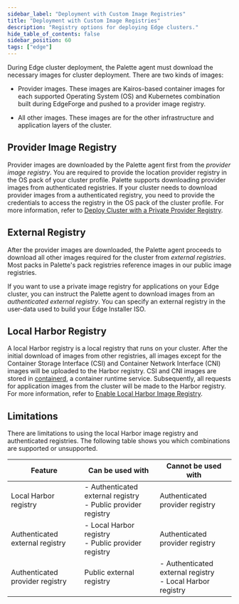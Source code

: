 ```yaml
---
sidebar_label: "Deployment with Custom Image Registries"
title: "Deployment with Custom Image Registries"
description: "Registry options for deploying Edge clusters."
hide_table_of_contents: false
sidebar_position: 60
tags: ["edge"]
---
```


During Edge cluster deployment, the Palette agent must download the necessary images for cluster deployment. There are
two kinds of images:

- Provider images. These images are Kairos-based container images for each supported Operating System (OS) and
  Kubernetes combination built during EdgeForge and pushed to a provider image registry.

- All other images. These images are for the other infrastructure and application layers of the cluster.

## Provider Image Registry

Provider images are downloaded by the Palette agent first from the _provider image registry_. You are required to
provide the location provider registry in the OS pack of your cluster profile. Palette supports downloading provider
images from authenticated registries. If your cluster needs to download provider images from a authenticated registry,
you need to provide the credentials to access the registry in the OS pack of the cluster profile. For more information,
refer to [Deploy Cluster with a Private Provider Registry](./deploy-private-registry.md).

## External Registry

After the provider images are downloaded, the Palette agent proceeds to download all other images required for the
cluster from _external registries_. Most packs in Palette's pack registries reference images in our public image
registries.

If you want to use a private image registry for applications on your Edge cluster, you can instruct the Palette agent to
download images from an _authenticated external registry_. You can specify an external registry in the user-data used to
build your Edge Installer ISO.

## Local Harbor Registry

A local Harbor registry is a local registry that runs on your cluster. After the initial download of images from other
registries, all images except for the Container Storage Interface (CSI) and Container Network Interface (CNI) images
will be uploaded to the Harbor registry. CSI and CNI images are stored in [containerd](https://containerd.io/), a
container runtime service. Subsequently, all requests for application images from the cluster will be made to the Harbor
registry. For more information, refer to [Enable Local Harbor Image Registry](./local-registry.md).

## Limitations

There are limitations to using the local Harbor image registry and authenticated registries. The following table shows
you which combinations are supported or unsupported.

| Feature                         | Can be used with                                                   | Cannot be used with                                             |
| ------------------------------- | ------------------------------------------------------------------ | --------------------------------------------------------------- |
| Local Harbor registry           | - Authenticated external registry <br/> - Public provider registry | Authenticated provider registry                                 |
| Authenticated external registry | - Local Harbor registry <br/> - Public provider registry           | Authenticated provider registry                                 |
| Authenticated provider registry | Public external registry                                           | - Authenticated external registry <br/> - Local Harbor registry |
